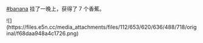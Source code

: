<p><a href="https://e5n.cc/tags/banana" class="mention hashtag" rel="tag">#<span>banana</span></a> 挂了一晚上，获得了 7 个香蕉。</p>
![](https://files.e5n.cc/media_attachments/files/112/653/620/636/488/718/original/f68daa948a4c1726.png)